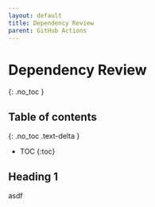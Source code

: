 ```yaml
---
layout: default
title: Dependency Review
parent: GitHub Actions
---
```


# Dependency Review
{: .no_toc }

## Table of contents
{: .no_toc .text-delta }

- TOC
{:toc}

## Heading 1
asdf

